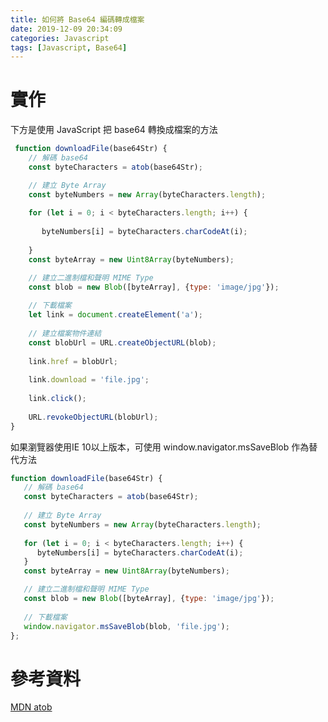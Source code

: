 ```yaml
---
title: 如何將 Base64 編碼轉成檔案
date: 2019-12-09 20:34:09
categories: Javascript
tags: [Javascript, Base64]
---
```

# 實作
下方是使用 JavaScript 把 base64 轉換成檔案的方法

<!--more-->

```javascript 
 function downloadFile(base64Str) {
    // 解碼 base64
    const byteCharacters = atob(base64Str);

    // 建立 Byte Array
    const byteNumbers = new Array(byteCharacters.length);
 
    for (let i = 0; i < byteCharacters.length; i++) {
 
       byteNumbers[i] = byteCharacters.charCodeAt(i);
 
    }
    const byteArray = new Uint8Array(byteNumbers);

    // 建立二進制檔和聲明 MIME Type
    const blob = new Blob([byteArray], {type: 'image/jpg'});
 
    // 下載檔案
    let link = document.createElement('a');
 
    // 建立檔案物件連結
    const blobUrl = URL.createObjectURL(blob);
 
    link.href = blobUrl;
 
    link.download = 'file.jpg';
 
    link.click();
 
    URL.revokeObjectURL(blobUrl);
}
```

如果瀏覽器使用IE 10以上版本，可使用 window.navigator.msSaveBlob 作為替代方法
```javascript
function downloadFile(base64Str) {
   // 解碼 base64
   const byteCharacters = atob(base64Str);
	
   // 建立 Byte Array
   const byteNumbers = new Array(byteCharacters.length);
	
   for (let i = 0; i < byteCharacters.length; i++) {
      byteNumbers[i] = byteCharacters.charCodeAt(i);
   }
   const byteArray = new Uint8Array(byteNumbers);

   // 建立二進制檔和聲明 MIME Type
   const blob = new Blob([byteArray], {type: 'image/jpg'});
 
   // 下載檔案
   window.navigator.msSaveBlob(blob, 'file.jpg');
};
```

# 參考資料
[MDN atob](https://developer.mozilla.org/en-US/docs/Web/API/WindowOrWorkerGlobalScope/atob)